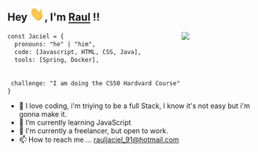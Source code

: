 
## Hey <img src="https://raw.githubusercontent.com/parth-27/parth-27/master/Hi.gif" width="30px">, I'm [Raul](https://github.com/rulmaker) !!


<img align='right' src='https://github.com/Rishit-dagli/Rishit-dagli/blob/master/images/octocat-anime.gif' width='150"'>

```
const Jaciel = {
  pronouns: "he" | "him",
  code: [Javascript, HTML, CSS, Java],
  tools: [Spring, Docker],
  
  
 challenge: "I am doing the CS50 Hardvard Course"
}
```




- 👀 I love coding, i'm triying to be a full Stack, I know it's not easy but i'm gonna make it.
- 🌱 I’m currently learning JavaScript
- 💞️ I'm currently a freelancer, but open to work.
- 📫 How to reach me ... 
   rauljaciel_91@hotmail.com

<!---
rulmaker/rulmaker is a ✨ special ✨ repository because its `README.md` (this file) appears on your GitHub profile.
You can click the Preview link to take a look at your changes.
--->


